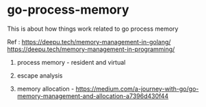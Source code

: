 # go-process-memory
This is about how things work related to go process memory


Ref : https://deepu.tech/memory-management-in-golang/
      https://deepu.tech/memory-management-in-programming/

1. process memory - resident and virtual
2. escape analysis



3. memory allocation - https://medium.com/a-journey-with-go/go-memory-management-and-allocation-a7396d430f44
